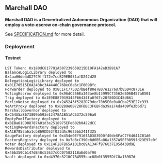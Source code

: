 ## Marchall DAO

**Marshall DAO is a Decentralized Autonomous Organization (DAO) that will employ a vote-escrow on-chain governance protocol.**

See [SPECIFICATION.md](./SPECIFICATION.md) for more detail.

### Deployment

#### Testnet

```
LST Token: 0x180dC617701A507239659215D19FA142eD3B91A7
BalanceLogicLibrary deployed to 0x4aa66de4dD27C9ff172e7ccB29EB051afD242d28
DelegationLogicLibrary deployed to 0x01E70515E0A243bc3A4446C76BeC6a6c1F609Bfc
Forwarder deployed to 0x8C1FC775027bBef80e7B07e127a87b85D4c8731e
VotingEscrow deployed to 0x96dC256Ea343ae8b13999C73562e5D6B457a8501
Trig deployed to 0x3E9E887939344F66434fa0f67c20f80D3C48d661
PerlinNoise deployed to 0x245243f5282D79dec70b5E0e0a8Cba253E27c333
VeArtProxy deployed to 0xD289e0B728FDBC3F6BFda39a1FAda409fe3b6d71
MarshallGovernor deployed to 0xC54A5a8673809b593e12478A1B51AC5372c596a0
EmptyPoolFactory deployed to 0xBEBa61CD08787A01d3e2518975EFe602b0422dCC
VotingRewardsFactory deployed to 0xA1B7853a6a1cbB69DD52f033dAc9625bb241f325
GaugeFactory deployed to 0x454e0Ef916fA03839D0f40de8FaC7f64641C01A6
FactoryRegistry deployed to 0x7d8cC390e8d6B5a06a1357A5EF3059fd23E97e0f
Voter deployed to 0xC14F28FB65A101bc89A134Ff976037E05d43Dd9E
RewardsDistributor deployed to 0x46b359Cb147dB48c53637cCC07502118aEd0af90
Vault deployed to 0xd4970c3210C784555cac08b0f3555DfC8a13987d
```
